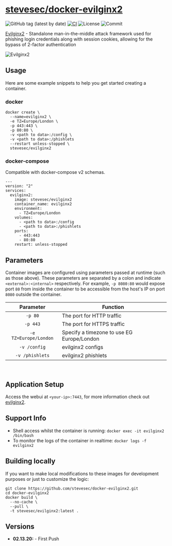 # [stevesec/docker-evilginx2](https://github.com/stevesec/docker-evilginx2)

![GitHub tag (latest by date)](https://img.shields.io/github/v/tag/stevesec/docker-evilginx2)
[![CI](https://github.com/stevesec/docker-evilginx2/workflows/Docker/badge.svg?event=push)](https://github.com/stevesec/docker-evilginx2/actions?query=workflow%3ADocker)
![License](https://img.shields.io/github/license/stevesec/docker-evilginx2)
![Commit](https://img.shields.io/github/last-commit/stevesec/docker-evilginx2)

[Evilginx2](https://github.com/kgretzky/evilginx2) - Standalone man-in-the-middle attack framework used for phishing login credentials along with session cookies, allowing for the bypass of 2-factor authentication


![Evilginx2](https://raw.githubusercontent.com/kgretzky/evilginx2/master/media/img/evilginx2-logo-512.png)

## Usage

Here are some example snippets to help you get started creating a container.

### docker

```
docker create \
  --name=evilginx2 \
  -e TZ=Europe/London \
  -p 443:443 \
  -p 80:80 \
  -v <path to data>:/config \
  -v <path to data>:/phishlets 
  --restart unless-stopped \
  stevesec/evilginx2
```

### docker-compose

Compatible with docker-compose v2 schemas.

```
---
version: "2"
services:
  evilginx2:
    image: stevesec/evilginx2
    container_name: evilginx2
    environment:
      - TZ=Europe/London
    volumes:
      - <path to data>:/config
      - <path to data>:/phishlets
    ports:
      - 443:443
      - 80:80
    restart: unless-stopped
```

## Parameters

Container images are configured using parameters passed at runtime (such as those above). These parameters are separated by a colon and indicate `<external>:<internal>` respectively. For example, `-p 8080:80` would expose port `80` from inside the container to be accessible from the host's IP on port `8080` outside the container.

| Parameter | Function |
| :----: | --- |
| `-p 80` | The port for HTTP traffic |
| `-p 443` | The port for HTTPS traffic |
| `-e TZ=Europe/London` | Specify a timezone to use EG Europe/London|
| `-v /config` | evilginx2 configs |
| `-v /phishlets` | evilginx2 phishlets |

&nbsp;
## Application Setup

Access the webui at `<your-ip>:7443`, for more information check out [evilginx2](https://github.com/kgretzky/evilginx2).



## Support Info

* Shell access whilst the container is running: `docker exec -it evilginx2 /bin/bash`
* To monitor the logs of the container in realtime: `docker logs -f evilginx2`

## Building locally

If you want to make local modifications to these images for development purposes or just to customize the logic:
```
git clone https://github.com/stevesec/docker-evilginx2.git
cd docker-evilginx2
docker build \
  --no-cache \
  --pull \
  -t stevesec/evilginx2:latest .
```
## Versions

* **02.13.20:** - First Push
